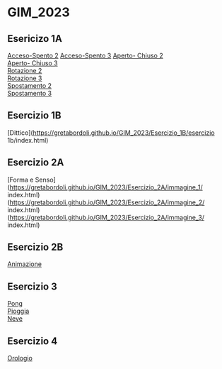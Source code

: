# GIM_2023

 ## Esericizo 1A   
[Acceso-Spento 2](https://gretabordoli.github.io/GIM_2023/Esercizio_1A/acceso_spento_2/index.html) 
[Acceso-Spento 3](https://gretabordoli.github.io/GIM_2023/Esercizio_1A/acceso_spento_3/index.html) 
[Aperto- Chiuso 2](https://gretabordoli.github.io/GIM_2023/Esercizio_1A/aperto_chiuso_2/index.html)  
[Aperto- Chiuso 3](https://gretabordoli.github.io/GIM_2023/Esercizio_1A/aperto_chiuso_3/index.html)  
[Rotazione 2](https://gretabordoli.github.io/GIM_2023/Esercizio_1A/rotazione_2/index.html)  
[Rotazione 3](https://gretabordoli.github.io/GIM_2023/Esercizio_1A/rotazione_3/index.html)  
[Spostamento 2](https://gretabordoli.github.io/GIM_2023/Esercizio_1A/spostamento_2/index.html)  
[Spostamento 3](https://gretabordoli.github.io/GIM_2023/Esercizio_1A/spostamento_3/index.html) 

## Esercizio 1B  
[Dittico](https://gretabordoli.github.io/GIM_2023/Esercizio_1B/esercizio 1b/index.html)  

## Esercizio 2A  
[Forma e Senso](https://gretabordoli.github.io/GIM_2023/Esercizio_2A/immagine_1/ index.html)  
(https://gretabordoli.github.io/GIM_2023/Esercizio_2A/immagine_2/ index.html)  
(https://gretabordoli.github.io/GIM_2023/Esercizio_2A/immagine_3/ index.html)  

## Esercizio 2B  
[Animazione]((https://gretabordoli.github.io/GIM_2023/Esercizio_2B/img/index.html))  

## Esercizio 3  
[Pong](https://gretabordoli.github.io/GIM_2023/Esercizio_3/pong/index.html)  
[Pioggia](https://gretabordoli.github.io/GIM_2023/Esercizio_3/pioggia/index.html)   
[Neve](https://gretabordoli.github.io/GIM_2023/Esercizio_3/neve/index.html)

## Esercizio 4    
[Orologio](https://gretabordoli.github.io/GIM_2023/Esercizio_4/Orologio/index.html)  



